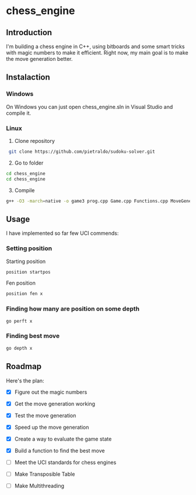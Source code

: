 # chess_engine

## Introduction

I'm building a chess engine in C++, using bitboards and some smart tricks with magic numbers to make it efficient. Right now, my main goal is to make the move generation better.

## Instalaction

### Windows
On Windows you can just open chess_engine.sln in Visual Studio and compile it.

### Linux
1. Clone repository
``` bash
 git clone https://github.com/pietraldo/sudoku-solver.git
```
2. Go to folder
``` bash
cd chess_engine
cd chess_engine
```
3. Compile
```bash
g++ -O3 -march=native -o game3 prog.cpp Game.cpp Functions.cpp MoveGeneration.cpp UciTranslator.cpp variables.cpp MagicBitboards.cpp GamePrepare.cpp Evaluation.cpp -lm
```

## Usage
I have implemented so far few UCI commends:
### Setting position
Starting position
```bash
position startpos
```
Fen position
```bash
position fen x
```
### Finding how many are position on some depth
```bash
go perft x
```
### Finding best move
```bash
go depth x
```

## Roadmap

Here's the plan:

- [x] Figure out the magic numbers
- [x] Get the move generation working
- [x] Test the move generation
- [x] Speed up the move generation
- [x] Create a way to evaluate the game state
- [x] Build a function to find the best move
- [ ] Meet the UCI standards for chess engines
- [ ] Make Transposible Table
- [ ] Make Multithreading


 
 
 
 
 
 
 
